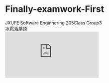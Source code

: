 # Finally-examwork-First
JXUFE Software Enginnering 205Class Group3<br>
冰雹落屋顶<br>
![](https://github.com/Astral-cyber/Finally-Examwork-First/raw/main/project/project3.pdf)
